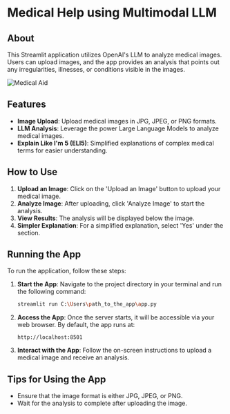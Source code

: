 # Medical Help using Multimodal LLM

## About

This Streamlit application utilizes OpenAI's LLM to analyze medical images. Users can upload images, and the app provides an analysis that points out any irregularities, illnesses, or conditions visible in the images.

![Medical Aid](https://github.com/SimoneParvizi/Medical-Aid/assets/75120707/b63c2b76-cb8a-4ccd-8778-32903bb01bc9)


## Features

- **Image Upload**: Upload medical images in JPG, JPEG, or PNG formats.
- **LLM Analysis**: Leverage the power Large Language Models to analyze medical images.
- **Explain Like I'm 5 (ELI5)**: Simplified explanations of complex medical terms for easier understanding.

## How to Use

1. **Upload an Image**: Click on the 'Upload an Image' button to upload your medical image.
2. **Analyze Image**: After uploading, click 'Analyze Image' to start the analysis.
3. **View Results**: The analysis will be displayed below the image.
4. **Simpler Explanation**: For a simplified explanation, select 'Yes' under the section.

## Running the App

To run the application, follow these steps:

1. **Start the App**: Navigate to the project directory in your terminal and run the following command:

    ```bash
    streamlit run C:\Users\path_to_the_app\app.py
    ```

2. **Access the App**: Once the server starts, it will be accessible via your web browser. By default, the app runs at:

    ```
    http://localhost:8501
    ```

3. **Interact with the App**: Follow the on-screen instructions to upload a medical image and receive an analysis.

## Tips for Using the App

- Ensure that the image format is either JPG, JPEG, or PNG.
- Wait for the analysis to complete after uploading the image.
